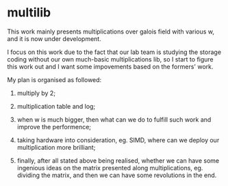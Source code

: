 multilib
========

This work mainly presents multiplications over galois field with various w, and it is now under development.

I focus on this work due to the fact that our lab team is studying the storage coding without our own much-basic multiplications lib, so I start to figure this work out and I want some impovements based on the formers' work.

My plan is organised as followed:

1. multiply by 2;

2. multiplication table and log;

3. when w is much bigger, then what can we do to fulfill such work and improve the performence;

4. taking hardware into consideration, eg. SIMD, where can we deploy our multiplication more brilliant;

5. finally, after all stated above being realised, whether we can have some ingenious ideas on the matrix presented along multiplications, eg. dividing the matrix, and then we can have some revolutions in the end.
